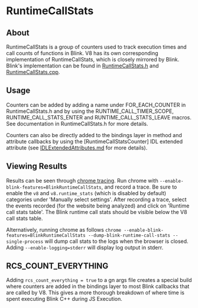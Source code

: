 # RuntimeCallStats

## About

RuntimeCallStats is a group of counters used to track execution times and call counts of functions in Blink. V8 has its own corresponding implementation of RuntimeCallStats, which is closely mirrored by Blink. Blink's implementation can be found in [RuntimeCallStats.h](RuntimeCallStats.h) and [RuntimeCallStats.cpp](RuntimeCallStats.cpp).

## Usage

Counters can be added by adding a name under FOR_EACH_COUNTER in RuntimeCallStats.h and by using the RUNTIME_CALL_TIMER_SCOPE, RUNTIME_CALL_STATS_ENTER and RUNTIME_CALL_STATS_LEAVE macros. See documentation in RuntimeCallStats.h for more details.

Counters can also be directly added to the bindings layer in method and attribute callbacks by using the [RuntimeCallStatsCounter] IDL extended attribute (see [IDLExtendedAttributes.md](../../bindings/IDLExtendedAttributes.md#RuntimeCallStatsCounter_m_a) for more details).

## Viewing Results

Results can be seen through [chrome tracing](chrome://tracing/). Run chrome with `--enable-blink-features=BlinkRuntimeCallStats`, and record a trace. Be sure to enable the `v8` and `v8.runtime_stats` (which is disabled by default) categories under 'Manually select settings'. After recording a trace, select the events recorded (for the website being analyzed) and click on 'Runtime call stats table'. The Blink runtime call stats should be visible below the V8 call stats table.

Alternatively, running chrome as follows `chrome --enable-blink-features=BlinkRuntimeCallStats --dump-blink-runtime-call-stats --single-process` will dump call stats to the logs when the browser is closed. Adding `--enable-logging=stderr` will display log output in stderr.

## RCS_COUNT_EVERYTHING

Adding `rcs_count_everything = true` to a gn args file creates a special build where counters are added in the bindings layer to most Blink callbacks that are called by V8. This gives a more thorough breakdown of where time is spent executing Blink C++ during JS Execution.  
